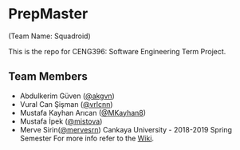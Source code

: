 # PrepMaster
(Team Name: Squadroid)

This is the repo for CENG396: Software Engineering Term Project.

## Team Members
* Abdulkerim Güven ([@akgvn](https://github.com/akgvn/))
* Vural Can Şişman ([@vrlcnn](https://github.com/vrlcnn/))
* Mustafa Kayhan Arıcan ([@MKayhan8](https://github.com/Mkayhan8/))
* Mustafa İpek ([@mistova](https://github.com/mistova/))
* Merve Sirin([@mervesrn](https://github.com/mervesrn/))
        Cankaya University - 2018-2019 Spring Semester
For more info refer to the [Wiki](https://github.com/akgvn/PrepMaster/wiki).
